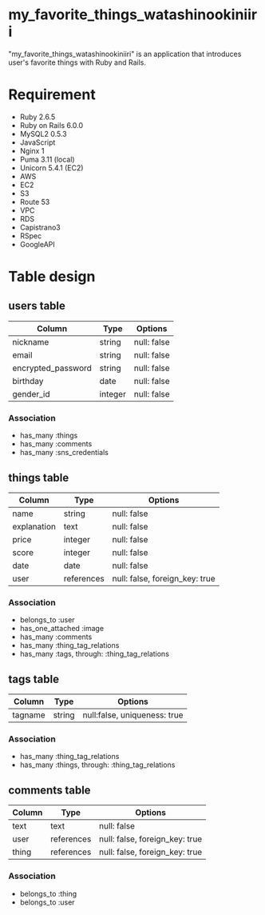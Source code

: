 # my_favorite_things_watashinookiniiri

"my_favorite_things_watashinookiniiri" is an application that introduces user's favorite things with Ruby and Rails.


# Requirement

* Ruby 2.6.5
* Ruby on Rails 6.0.0
* MySQL2 0.5.3
* JavaScript
* Nginx 1
* Puma 3.11 (local)
* Unicorn 5.4.1 (EC2)
* AWS
 * EC2
 * S3
 * Route 53
 * VPC
 * RDS
* Capistrano3
* RSpec
* GoogleAPI


# Table design
## users table

| Column             | Type    | Options     |
| ------------------ | ------- | ----------- |
| nickname           | string  | null: false |
| email              | string  | null: false |
| encrypted_password | string  | null: false |
| birthday           | date    | null: false |
| gender_id          | integer | null: false |

### Association

- has_many :things
- has_many :comments
- has_many :sns_credentials


## things table

| Column      | Type       | Options     |
| ----------- | ---------- | ----------- |
| name        | string     | null: false |
| explanation | text       | null: false |
| price       | integer    | null: false |
| score       | integer    | null: false |
| date        | date       | null: false |
| user        | references | null: false, foreign_key: true |

### Association

- belongs_to :user
- has_one_attached :image
- has_many :comments
- has_many :thing_tag_relations
- has_many :tags, through: :thing_tag_relations

## tags table

| Column  | Type   | Options     |
| ------- | ------ | ----------- |
| tagname | string | null:false, uniqueness: true |


### Association

- has_many :thing_tag_relations
- has_many :things, through: :thing_tag_relations


## comments table

| Column   | Type       | Options                        |
| -------- | ---------- | ------------------------------ |
| text     | text       | null: false                    |
| user     | references | null: false, foreign_key: true |
| thing    | references | null: false, foreign_key: true |

### Association

- belongs_to :thing
- belongs_to :user